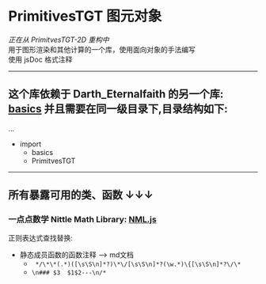 <!--
 * @Author: Darth_Eternalfaith darth_ef@hotmail.com
 * @Date: 2022-09-10 20:58:17
 * @LastEditors: Darth_Eternalfaith darth_ef@hotmail.com
 * @LastEditTime: 2022-09-11 00:07:20
 * @FilePath: \PrimitivesTGT-2D_Editor\js\import\PrimitivesTGT\readme.md
 * @Description: 
 * 
 * Copyright (c) 2022 by Darth_Eternalfaith darth_ef@hotmail.com, All Rights Reserved. 
-->
# PrimitivesTGT 图元对象
*正在从 PrimitvesTGT-2D 重构中*   
用于图形渲染和其他计算的一个库，使用面向对象的手法编写   
使用 jsDoc 格式注释

---
## 这个库依赖于 Darth_Eternalfaith 的另一个库: <a href="https://gitee.com/darth_ef/basics">basics</a> 并且需要在同一级目录下,目录结构如下:   
...   
 * import   
    * basics
    * PrimitvesTGT


----
## 所有暴露可用的类、函数 ↓↓↓
###  一点点数学 Nittle Math Library: <a href="./NML.js.md"> NML.js </a>


正则表达式查找替换: 
* 静态成员函数的函数注释 --> md文档
    *  ` */\*\*(.*)([\s\S\n]*?)\*\/[\s\S\n]*?(\w.*)\{[\s\S\n]*?\/\*`
    *  `\n### $3  $1$2---\n/*`